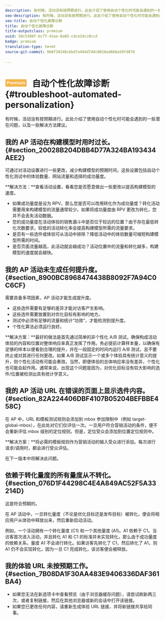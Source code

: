 ```yaml
---
description: 有时候，活动没有按预期进行。此处介绍了使用自动个性化时可能会遇到的一些潜在问题，以及一些解决方法建议。
seo-description: 有时候，活动没有按预期进行。此处介绍了使用自动个性化时可能会遇到的一些潜在问题，以及一些解决方法建议。
seo-title: 自动个性化故障诊断
title: 自动个性化故障诊断
title-outputclass: premium
uuid: 50c5380f-bc7f-41ae-8a85-cdce2dcc0ccd
badge: premium
translation-type: tm+mt
source-git-commit: 9b8f39240cbbd7a494d74dc0016ed666a58fd870

---
```



# ![PREMIUM](/help/assets/premium.png) 自动个性化故障诊断{#troubleshoot-automated-personalization}

有时候，活动没有按预期进行。此处介绍了使用自动个性化时可能会遇到的一些潜在问题，以及一些解决方法建议。

## 我的 AP 活动在构建模型时用时过长。{#section_20028B204DBB4D77A324BA193434AEE2}

可通过对活动设置进行一些更改，减少构建模型的预期时间，这些设置包括自动个性化测试中的体验数量、网站流量和选择的成功量度。

**解决方法：**查看活动设置，看看您是否愿意做出一些更改以提高构建模型的速度。

* 如果成功量度是设为 RPV，那么您是否可以改用转化作为成功量度？转化活动需要用来构建模型的流量通常较少。如果将成功量度由 RPV 更改为转化，您并不会丢失活动数据。
* 您的成功量度在活动体验的销售漏斗中是否位于较远的位置？由于存在最低转化次数要求，较低的活动转化率会提高构建模型所需的流量要求。
* 是否有一些选件或体验可从活动中排除？降低活动中的体验数量可缩短构建模型所需的时间。
* 是否页面流量越高，此活动就会越成功？活动位置中的流量和转化越多，构建模型的速度就会越快。

## 我的 AP 活动未生成任何提升度。 {#section_8900BC8968474438B8092F7A94C0C6CF}

需要具备多项因素，AP 活动才能生成提升度。

* 这些选件需要有足够的差异才能对访客产生影响。
* 这些选件需要放置到对优化目标有影响的地方。
* 测试中必须有足够的流量和统计“功效”，才能检测到提升度。
* 个性化算法必须运行良好。

**解决方案：**最好的做法是首先通过简单的非个性化 A/B 测试，确保构成活动体验的内容和位置对整体响应率真正发挥了作用。务必提前计算样本量，以确保有足够的样本以便看到合理的提升，并在一段固定的时间内运行 A/B 测试，且不要终止或对其进行任何更改。如果 A/B 测试显示一个或多个体验具有统计意义的提升，则个性化活动有可能会奏效。当然，即便体验的总体响应率没有差异，个性化也可能会起作用。通常来说，出现这个问题是因为，对优化目标没有较大影响的选件/位置被检测出具有统计学意义。

## 我的 AP 活动 URL 在错误的页面上显示选件内容。 {#section_82A224406DBF4107B05204BEFBBE458C}

在 AP 中，URL 和模板测试规则会添加到 mbox 参加限制中（例如 target-global-mbox），在此处对它们仅评估一次。一旦用户符合营销活动的条件，便不会重新评估 mbox 级别的定位规则。但是，定位受众会添加到位置定位规则中。

**解决方案：**将必需的模板规则作为营销活动的输入受众进行添加。每次进行请求/调用时，都会进行受众评估。

在下一版本中将解决此问题。

## 依赖于转化量度的所有量度从不转化。{#section_076D1F44298C4E4A849AC52F5A33214D}

这是符合预期的。

在 AP 活动中，一旦转化量度（不论是优化目标还是发布目标）被转化，便会将相应用户从体验中释放出来，然后重新启动活动。

例如，一个活动拥有一个转化量度 (C1) 和一个其他量度 (A1)。A1 依赖于 C1。当访客首次进入活动，并且转化 A1 和 C1 的标准并未实现转化，那么由于成功量度的依赖关系，量度 A1 不会进行转化。如果访客先转化了 C1，然后转化了 A1，则 A1 仍不会实现转化，因为一旦 C1 完成转化，该访客便会被释放。

## 我的体验 URL 未按预期工作。 {#section_7B08DA1F30AA483E9406336DAF361BA4}

* 如果您无法在新选项卡中查看预览（由于浏览器缓存问题），请尝试刷新两三次，或者复制链接，然后在其他浏览器或新的会话中打开该链接。
* 如果您已更改任何内容，请重新生成体验 URL 链接，并将新链接共享给同事。

